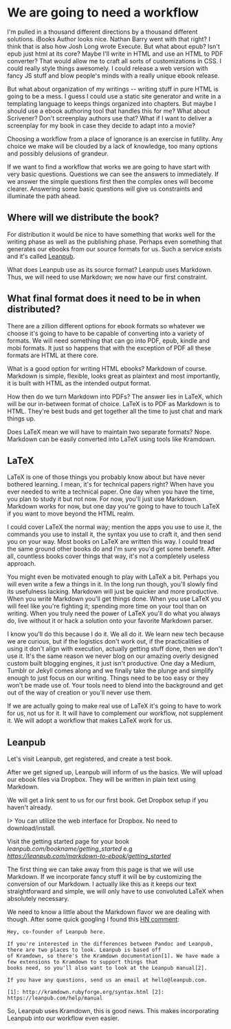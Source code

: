 # We are going to need a workflow

I'm pulled in a thousand different directions by a thousand different solutions. iBooks Author looks nice. Nathan Barry
went with that right? I think that is also how Josh Long wrote Execute. But what about epub? Isn't epub just html at 
its core? Maybe I'll write in HTML and use an HTML to PDF converter? That would allow me to craft all sorts of
customizations in CSS. I could really style things awesomely. I could release a web version with fancy JS stuff and 
blow people's minds with a really unique ebook release.

But what about organization of my writings -- writing stuff in pure HTML is going to be a mess. I guess I could use a
static site generator and write in a templating language to keeps things organized into chapters. But maybe I should 
use a ebook authoring tool that handles this for me? What about Scrivener? Don't screenplay authors use that? What if 
I want to deliver a screenplay for my book in case they decide to adapt into a movie?

Choosing a workflow from a place of ignorance is an exercise in futility. Any choice we make will be clouded by a lack
of knowledge, too many options and possibly delusions of grandeur.

If we want to find a workflow that works we are going to have start with very basic questions. Questions
we can see the answers to immediately. If we answer the simple questions first then the complex ones will become
clearer. Answering some basic questions will give us constraints and illuminate the path ahead.

## Where will we distribute the book?

For distribution it would be nice to have something that works well for the writing phase as well as the publishing
phase. Perhaps even something that generates our ebooks from our source formats for us. Such a service exists and it's
called [Leanpub](https://leanpub.com).

What does Leanpub use as its source format? Leanpub uses Markdown. Thus, we will need to use Markdown; we now have our
first constraint.

## What final format does it need to be in when distributed?

There are a zillion different options for ebook formats so whatever we choose it's going to have to be capable of
converting into a variety of formats. We will need something that can go into PDF, epub, kindle and mobi formats. It
just so happens that with the exception of PDF all these formats are HTML at there core. 

What is a good option for writing HTML ebooks? Markdown of course. Markdown is simple, flexible, looks great as
plaintext and most importantly, it is built with HTML as the intended output format.

How then do we turn Markdown into PDFs? The answer lies in LaTeX, which will be our in-between format of choice. LaTeX
is to PDF as Markdown is to HTML. They're best buds and get together all the time to just chat and mark things up. 

Does LaTeX mean we will have to maintain two separate formats? Nope. Markdown can be easily converted into LaTeX
using tools like Kramdown.

## LaTeX

LaTeX is one of those things you probably know about but have never bothered learning. I mean, it's for technical
papers right? When have you ever needed to write a technical paper. One day when you have the time, you plan to study 
it but not now. For now, you'll just use Markdown. Markdown works for now, but one day you're going to have to touch 
LaTeX if you want to move beyond the HTML realm.

I could cover LaTeX the normal way; mention the apps you use to use it, the commands you use to install it, the syntax
you use to craft it, and then send you on your way. Most books on LaTeX are written this way. I could tread the same
ground other books do and I'm sure you'd get some benefit. After all, countless books cover things that way, it's not a
completely useless approach. 

You might even be motivated enough to play with LaTeX a bit. Perhaps you will even write a few a things in it. In the
long run though, you'll slowly find its usefulness lacking. Markdown will just be quicker and more productive. When you
write Markdown you'll get things done. When you use LaTeX you will feel like you're fighting it; spending more time on
your tool than on writing. When you truly need the power of LaTeX you'll do what you always do, live without it or hack
a solution onto your favorite Markdown parser.

I know you'll do this because I do it. We all do it. We learn new tech because we are curious, but if the logistics
don't work out, if the practicalities of using it don't align with execution, actually getting stuff done, then we 
don't use it. It's the same reason we never blog on our amazing overly designed custom built blogging engines, it just 
isn't productive. One day a Medium, Tumblr or Jekyll comes along and we finally take the plunge and simplify enough to 
just focus on our writing. Things need to be too easy or they won't be made use of. Your tools need to blend into the
background and get out of the way of creation or you'll never use them.

If we are actually going to make real use of LaTeX it's going to have to work for us, not us for it. It will have to
complement our workflow, not supplement it. We will adopt a workflow that makes LaTeX work for us.

## Leanpub

Let's visit Leanpub, get registered, and create a test book. 

After we get signed up, Leanpub will inform of us the basics. We will upload our ebook files via Dropbox. They will be
written in plain text using Markdown.

We will get a link sent to us for our first book. Get Dropbox setup if you haven't already.

I> You can utilize the web interface for Dropbox. No need to download/install.

Visit the getting started page for your book *leanpub.com/bookname/getting_started* e.g *https://leanpub.com/markdown-to-ebook/getting_started*

The first thing we can take away from this page is that we will use Markdown. If we incorporate fancy stuff it
will be by customizing the conversion of our Markdown. I actually like this as it keeps our text straightforward and
simple, we will only have to use convoluted LaTeX when absolutely necessary.

We need to know a little about the Markdown flavor we are dealing with though. After some quick googling I found this 
[HN comment](https://news.ycombinator.com/item?id=4998144):

~~~
Hey, co-founder of Leanpub here.

If you're interested in the differences between Pandoc and Leanpub, there are two places to look. Leanpub is based off
of Kramdown, so there's the Kramdown documentation[1]. We have made a few extensions to Kramdown to support things that
books need, so you'll also want to look at the Leanpub manual[2].

If you have any questions, send us an email at hello@leanpub.com.

[1]: http://kramdown.rubyforge.org/syntax.html [2]: https://leanpub.com/help/manual
~~~

So, Leanpub uses Kramdown, this is good news. This makes incorporating Leanpub into our workflow even easier. 
